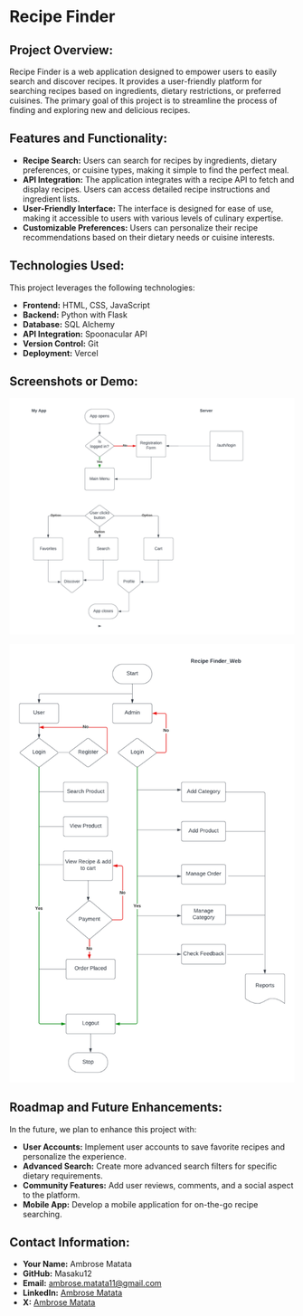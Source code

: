# Recipe Finder

## Project Overview:

Recipe Finder is a web application designed to empower users to easily search and discover recipes. It provides a user-friendly platform for searching recipes based on ingredients, dietary restrictions, or preferred cuisines. The primary goal of this project is to streamline the process of finding and exploring new and delicious recipes.

## Features and Functionality:

- **Recipe Search:** Users can search for recipes by ingredients, dietary preferences, or cuisine types, making it simple to find the perfect meal.
- **API Integration:** The application integrates with a recipe API to fetch and display recipes. Users can access detailed recipe instructions and ingredient lists.
- **User-Friendly Interface:** The interface is designed for ease of use, making it accessible to users with various levels of culinary expertise.
- **Customizable Preferences:** Users can personalize their recipe recommendations based on their dietary needs or cuisine interests.

## Technologies Used:

This project leverages the following technologies:

- **Frontend:** HTML, CSS, JavaScript
- **Backend:** Python with Flask
- **Database:** SQL Alchemy
- **API Integration:** Spoonacular API
- **Version Control:** Git
- **Deployment:** Vercel

## Screenshots or Demo:

![Recipe Finder Mobile](Workflow_Images/Recipe_Finder_Mobile.png)

![Recipe Finder Web](Workflow_Images/Recipe_Finder_Web.png)

## Roadmap and Future Enhancements:

In the future, we plan to enhance this project with:

- **User Accounts:** Implement user accounts to save favorite recipes and personalize the experience.
- **Advanced Search:** Create more advanced search filters for specific dietary requirements.
- **Community Features:** Add user reviews, comments, and a social aspect to the platform.
- **Mobile App:** Develop a mobile application for on-the-go recipe searching.

## Contact Information:

- **Your Name:** Ambrose Matata
- **GitHub:** Masaku12
- **Email:** ambrose.matata11@gmail.com
- **LinkedIn:** [Ambrose Matata](https://www.linkedin.com/in/ambrosematata/)
- **X:** [Ambrose Matata ](https://twitter.com/MatataAmbrose)
